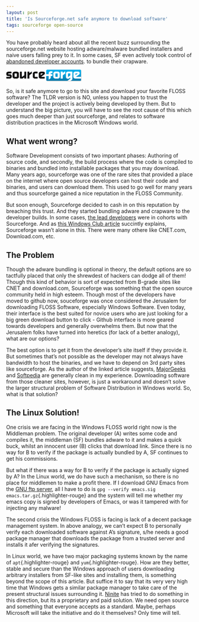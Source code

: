 ```yaml
---
layout: post
title: 'Is Sourceforge.net safe anymore to download software'
tags: sourceforge open-source
---
```


You have probably heard about all the recent buzz surrounding the sourceforge.net website hosting adware/malware bundled installers and naive users falling prey to it. In some cases, SF even actively took control of [abandoned developer accounts](http://arstechnica.com/information-technology/2015/05/sourceforge-grabs-gimp-for-windows-account-wraps-installer-in-bundle-pushing-adware/). to bundle their crapware.<!--more-->

![Sourceforge Logo](/uploads/old/sf-logo.png)

So, is it safe anymore to go to this site and download your favorite FLOSS software? The TLDR version is NO, unless you happen to trust the developer and the project is actively being developed by them. But to understand the big picture, you will have to see the root cause of this which goes much deeper than just sourceforge, and relates to software distribution practices in the Microsoft Windows world.

What went wrong?
----------------

Software Development consists of two important phases: Authoring of source code, and secondly, the build process where the code is compiled to binaries and bundled into installable packages that you may download. Many years ago, sourceforge was one of the rare sites that provided a place on the internet where open source developers can host their code and binaries, and users can download them. This used to go well for many years and thus sourceforge gained a nice reputation in the FLOSS Community.

But soon enough, Sourceforge decided to cash in on this reputation by breaching this trust. And they started bundling adware and crapware to the developer builds. In some cases, [the lead developers](https://forum.filezilla-project.org/viewtopic.php?t=30240) were in cohorts with Sourceforge. And as [this Windows Club article](http://www.thewindowsclub.com/safe-software-download-sites) succintly explains, Sourceforge wasn’t alone in this. There were many othere like CNET.com, Download.com, etc.

The Problem
-----------

Though the adware bundling is optional in theory, the default options are so tactfully placed that only the shrewdest of hackers can dodge all of them! Though this kind of behavior is sort of expected from B-grade sites like CNET and download.com, Sourceforge was something that the open source community held in high esteem. Though most of the developers have moved to github now, souceforge was once considered the Jerusalem for downloading FLOSS Software, especially Windows Software. Even today, their interface is the best suited for novice users who are just looking for a big green download button to click - Github interface is more geared towards developers and generally overwhelms them. But now that the Jerusalem folks have turned into heretics (for lack of a better analogy), what are our options?

The best option is to get it from the developer’s site itself if they provide it. But sometimes that’s not possible as the developer may not always have bandwidth to host the binaries, and we have to depend on 3rd party sites like sourceforge. As the author of the linked article suggests, [MajorGeeks](http://majorgeeks.com) and [Softpedia](http://softpedia.com) are generally clean in my experience. Downloading software from those cleaner sites, however, is just a workaround and doesn’t solve the larger structural problem of Software Distribution in Windows world. So, what is that solution?

The Linux Solution!
-------------------

One crisis we are facing in the Windows FLOSS world right now is the Middleman problem. The original developer (A) writes some code and compiles it, the middleman (SF) bundles adware to it and makes a quick buck, whilst an innocent user (B) clicks that download link. Since there is no way for B to verify if the package is actually bundled by A, SF continues to get his commissions.

But what if there was a way for B to verify if the package is actually signed by A? In the Linux world, we do have such a mechanism, so there is no place for middlemen to make a profit there. If I download GNU Emacs from the [GNU ftp server](http://ftp.gnu.org/gnu/emacs/), all I have to do is `gpg --verify emacs.sig emacs.tar.gz`{.highlighter-rouge} and the system will tell me whether my emacs copy is signed by developers of Emacs, or was it tampered with for injecting any malware!

The second crisis the Windows FLOSS is facing is lack of a decent package management system. In above analogy, we can’t expect B to personally verify each downloaded software against A’s signature, s/he needs a good package manager that downloads the package from a trusted server and installs it afer verifying the signatures.

In Linux world, we have two major packaging systems known by the name of `apt`{.highlighter-rouge} and `yum`{.highlighter-rouge}. How are they better, stable and secure than the Windows approach of users downloading arbitrary installers from SF-like sites and installing them, is something beyond the scope of this article. But suffice it to say that its very very high time that Windows gets a similar package manager to take care of the present structural issues surrounding it. [Ninite](http://www.ninite.com/) has tried to do something in this direction, but its a proprietary and paid solution. We need open source and something that everyone accepts as a standard. Maybe, perhaps Microsoft will take the initiative and do it themselves? Only time will tell.
